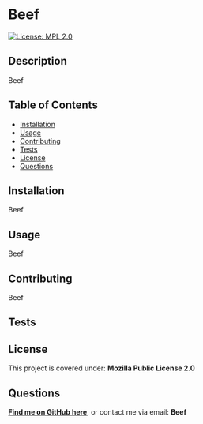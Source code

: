 # Beef

[![License: MPL 2.0](https://img.shields.io/badge/License-MPL_2.0-brightgreen.svg)](https://opensource.org/licenses/MPL-2.0)

## Description

Beef

## Table of Contents

- [Installation](#installation)
- [Usage](#usage)
- [Contributing](#contributing)
- [Tests](#tests)
- [License](#license)
- [Questions](#questions)


## Installation

Beef

## Usage

Beef

## Contributing

Beef

## Tests



## License

This project is covered under: **Mozilla Public License 2.0**

## Questions

**[Find me on GitHub here](https://www.github.com/Beef)**, or contact me via email: **Beef**